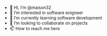 - 👋 Hi, I’m @maison32
- 👀 I’m interested in software enigneer 
- 🌱 I’m currently learning software development
- 💞️ I’m looking to collaborate on projects
- 📫 How to reach me here

<!---
maison32/maison32 is a ✨ special ✨ repository because its `README.md` (this file) appears on your GitHub profile.
You can click the Preview link to take a look at your changes.
--->
